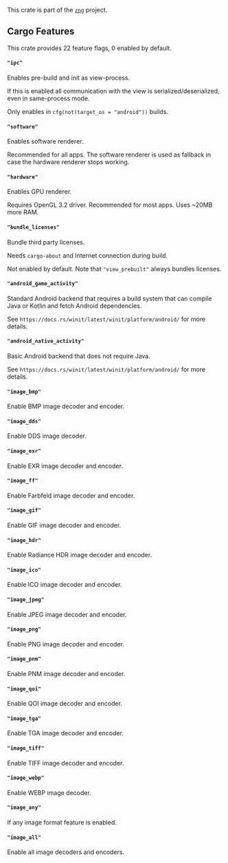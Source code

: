 <!--do doc --readme header-->
This crate is part of the [`zng`](https://github.com/zng-ui/zng?tab=readme-ov-file#crates) project.


<!--do doc --readme features-->
## Cargo Features

This crate provides 22 feature flags, 0 enabled by default.

#### `"ipc"`
Enables pre-build and init as view-process.

If this is enabled all communication with the view is serialized/deserialized,
even in same-process mode.

Only enables in `cfg(not(target_os = "android"))` builds.

#### `"software"`
Enables software renderer.

Recommended for all apps. The software renderer is used as fallback in case the hardware renderer stops working.

#### `"hardware"`
Enables GPU renderer.

Requires OpenGL 3.2 driver. Recommended for most apps. Uses ~20MB more RAM.

#### `"bundle_licenses"`
Bundle third party licenses.

Needs `cargo-about` and Internet connection during build.

Not enabled by default. Note that `"view_prebuilt"` always bundles licenses.

#### `"android_game_activity"`
Standard Android backend that requires a build system that can compile Java or Kotlin and fetch Android dependencies.

See `https://docs.rs/winit/latest/winit/platform/android/` for more details.

#### `"android_native_activity"`
Basic Android backend that does not require Java.

See `https://docs.rs/winit/latest/winit/platform/android/` for more details.

#### `"image_bmp"`
Enable BMP image decoder and encoder.

#### `"image_dds"`
Enable DDS image decoder.

#### `"image_exr"`
Enable EXR image decoder and encoder.

#### `"image_ff"`
Enable Farbfeld image decoder and encoder.

#### `"image_gif"`
Enable GIF image decoder and encoder.

#### `"image_hdr"`
Enable Radiance HDR image decoder and encoder.

#### `"image_ico"`
Enable ICO image decoder and encoder.

#### `"image_jpeg"`
Enable JPEG image decoder and encoder.

#### `"image_png"`
Enable PNG image decoder and encoder.

#### `"image_pnm"`
Enable PNM image decoder and encoder.

#### `"image_qoi"`
Enable QOI image decoder and encoder.

#### `"image_tga"`
Enable TGA image decoder and encoder.

#### `"image_tiff"`
Enable TIFF image decoder and encoder.

#### `"image_webp"`
Enable WEBP image decoder.

#### `"image_any"`
If any image format feature is enabled.

#### `"image_all"`
Enable all image decoders and encoders.

<!--do doc --readme #SECTION-END-->


